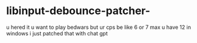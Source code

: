 # libinput-debounce-patcher-
u hered it u want to play bedwars but ur cps be like 6 or 7 max u have 12 in windows i just patched that with chat gpt 
